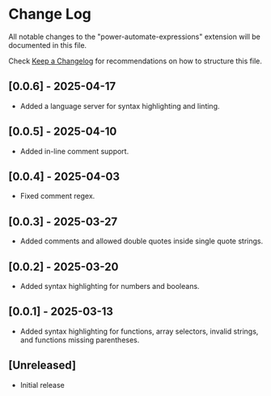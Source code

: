 # Change Log

All notable changes to the "power-automate-expressions" extension will be documented in this file.

Check [Keep a Changelog](http://keepachangelog.com/) for recommendations on how to structure this file.

## [0.0.6] - 2025-04-17
- Added a language server for syntax highlighting and linting.

## [0.0.5] - 2025-04-10
- Added in-line comment support.

## [0.0.4] - 2025-04-03
- Fixed comment regex.

## [0.0.3] - 2025-03-27
- Added comments and allowed double quotes inside single quote strings.

## [0.0.2] - 2025-03-20
- Added syntax highlighting for numbers and booleans.

## [0.0.1] - 2025-03-13
- Added syntax highlighting for functions, array selectors, invalid strings, and functions missing parentheses.

## [Unreleased]
- Initial release